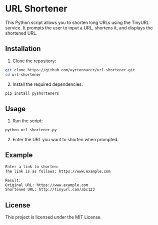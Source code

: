 # URL Shortener

This Python script allows you to shorten long URLs using the TinyURL service. It prompts the user to input a URL, shortens it, and displays the shortened URL.

## Installation

1. Clone the repository:
```sh
git clone https://github.com/ayrtonnacer/url-shortener.git
cd url-shortener
```

2. Install the required dependencies:
```sh
pip install pyshorteners
```

## Usage

1. Run the script:
```sh
python url_shortener.py
```

2. Enter the URL you want to shorten when prompted.

## Example

```sh
Enter a link to shorten:
The link is as follows: https://www.example.com

Result:
Original URL: https://www.example.com
Shortened URL: http://tinyurl.com/abc123
```

## License

This project is licensed under the MIT License.

